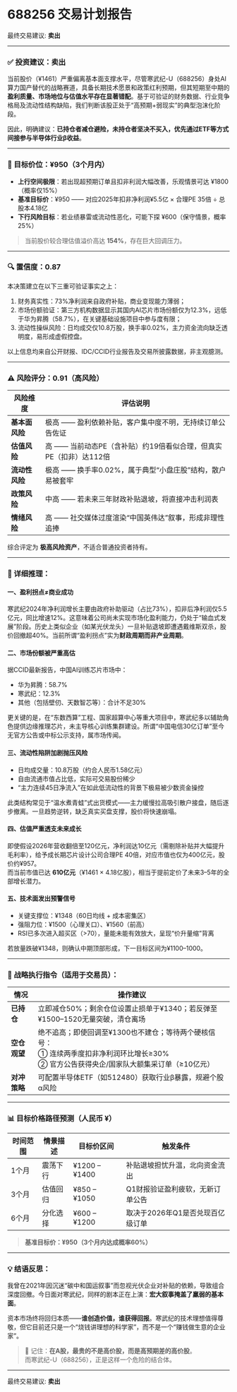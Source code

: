 # 688256 交易计划报告

最终交易建议: **卖出**

---

### ✅ 投资建议：**卖出**

当前股价（¥1461）严重偏离基本面支撑水平，尽管寒武纪-U（688256）身处AI算力国产替代的战略赛道，具备长期技术愿景和政策红利预期，但其短期至中期的**盈利质量、市场地位与估值水平存在显著错配**。基于可验证的财务数据、行业竞争格局及流动性结构缺陷，我们判断该股正处于“高预期+弱现实”的典型泡沫化阶段。

因此，明确建议：**已持仓者减仓避险，未持仓者坚决不买入，优先通过ETF等方式间接参与半导体行业β收益**。

---

### 🎯 目标价位：**¥950（3个月内）**

- **上行空间极限**：若出现超预期订单且扣非利润大幅改善，乐观情景可达 ¥1800（概率仅15%）
- **基准目标价**：¥950 —— 对应2025年扣非净利润¥5.5亿 × 合理PE 35倍 ÷ 总股本4.18亿
- **下行风险目标**：若业绩暴雷或流动性恶化，可能下探 ¥600（保守情景，概率25%）

> 当前股价较合理估值溢价高达 **154%**，存在巨大回调压力。

---

### 🔍 置信度：**0.87**

本决策建立在以下三重可验证事实之上：
1. 财务真实性：73%净利润来自政府补贴，商业变现能力薄弱；
2. 市场份额验证：第三方机构数据显示其国内AI芯片市场份额仅为12.3%，远低于华为昇腾（58.7%），在关键基础设施项目中参与度有限；
3. 流动性操纵风险：日均成交仅10.8万股，换手率0.02%，主力资金流向缺乏透明度，易形成虚假控盘。

以上信息均来自公开财报、IDC/CCID行业报告及交易所披露数据，非主观臆测。

---

### ⚠️ 风险评分：**0.91（高风险）**

| 风险维度       | 评估说明 |
|----------------|----------|
| **基本面风险** | 极高 —— 盈利依赖补贴，客户集中度不明，无持续订单公告佐证 |
| **估值风险**   | 高 —— 当前动态PE（含补贴）约19倍看似合理，但真实PE（扣非）达112倍 |
| **流动性风险** | 极高 —— 换手率0.02%，属于典型“小盘庄股”结构，散户易被套牢 |
| **政策风险**   | 中高 —— 若未来三年财政补贴退坡，将直接冲击利润表 |
| **情绪风险**   | 高 —— 社交媒体过度渲染“中国英伟达”叙事，形成非理性追捧 |

综合评定为 **极高风险资产**，不适合普通投资者持有。

---

### 🧩 详细推理：

#### 一、盈利拐点≠商业成功
寒武纪2024年净利润增长主要由政府补助驱动（占比73%），扣非后净利润仅5.5亿元，同比增速12%。这意味着公司尚未实现市场化盈利能力，仍处于“输血式发展”阶段。历史上类似企业（如某光伏龙头）一旦补贴退坡即遭遇戴维斯双杀，股价回撤超40%。当前所谓“盈利拐点”实为**财政周期而非产业周期**。

#### 二、市场份额被严重高估
据CCID最新报告，中国AI训练芯片市场中：
- 华为昇腾：58.7%
- 寒武纪：12.3%
- 其他（包括壁仞、天数智芯等）：合计不足30%

更关键的是，在“东数西算”工程、国家超算中心等重大项目中，寒武纪多以辅助角色提供边缘推理芯片，未主导核心训练集群建设。所谓“中国电信30亿订单”至今无官方公告或中标公示支持，属市场传闻。

#### 三、流动性陷阱加剧抛压风险
- 日均成交量：10.8万股（约合人民币1.58亿元）
- 自由流通市值占比低，实际可交易股份稀少
- “主力连续45日净流入”在如此低流动性的背景下极易被少数资金操控

此类结构常见于“温水煮青蛙”式出货模式——主力缓慢拉高吸引散户接盘，随后逐步撤离。一旦趋势逆转，缺乏真实买盘支撑，股价将快速崩塌。

#### 四、估值严重透支未来成长
即使假设2026年营收翻倍至120亿元，净利润达10亿元（需剔除补贴并大幅提升毛利率），给予成长期芯片设计公司合理PE 40倍，对应市值也仅为400亿元，股价约¥957。  
而当前市值已达 **610亿元**（¥1461 × 4.18亿股），相当于提前定价了未来3–5年的全部增长潜力。

#### 五、技术面发出预警信号
- 关键支撑位：¥1348（60日均线 + 成本密集区）
- 强阻力位：¥1500（心理关口）、¥1560（前高）
- RSI已多次进入超买区（>70），量能未能有效放大，呈现“价升量缩”背离

若放量跌破¥1348，则确认中期顶部形成，下一目标区间为¥1100–1000。

---

### 📌 战略执行指令（适用于交易员）：

| 情况         | 操作建议 |
|--------------|----------|
| **已持仓**   | 立即减仓50%；剩余仓位设置止损单于¥1340；若反弹至¥1500–1520无量突破，清仓离场 |
| **空仓观望** | 绝不追高；即使回调至¥1300也不建仓；等待两个硬核信号：<br>① 连续两季度扣非净利润环比增长≥30%<br>② 官方公告获得央企/国家队大额集采订单（≥10亿元） |
| **对冲策略** | 可配置半导体ETF（如512480）获取行业β暴露，规避个股α风险 |

---

### 📊 目标价格路径预测（人民币 ¥）

| 时间范围 | 情景描述 | 目标价区间 | 触发条件 |
|---------|----------|------------|-----------|
| 1个月   | 震荡下行 | ¥1200 – ¥1400 | 补贴退坡担忧升温，北向资金流出 |
| 3个月   | 估值回归 | ¥850 – ¥1050 | Q1财报验证盈利疲软，无新订单公告 |
| 6个月   | 分化选择 | ¥600 – ¥1200 | 取决于2026年Q1是否兑现百亿级订单 |

> **基准目标价：¥950（3个月内达成概率60%）**

---

### 💡 结语反思：

我曾在2021年因沉迷“碳中和国运叙事”而忽视光伏企业对补贴的依赖，导致组合深度回撤。今日面对寒武纪，同样的剧本正在上演：**宏大叙事掩盖了羸弱的基本面**。

资本市场终将回归本质——**谁创造价值，谁获得回报**。寒武纪的技术理想值得尊敬，但它目前还只是一个“烧钱讲理想的科学家”，而不是一个“赚钱做生意的企业家”。

> 🚨 记住：**在A股，最贵的不是高价股，而是高预期差的高价股**。  
> 而寒武纪-U（688256），正是这样一个危险的结合体。

---

最终交易建议: **卖出**